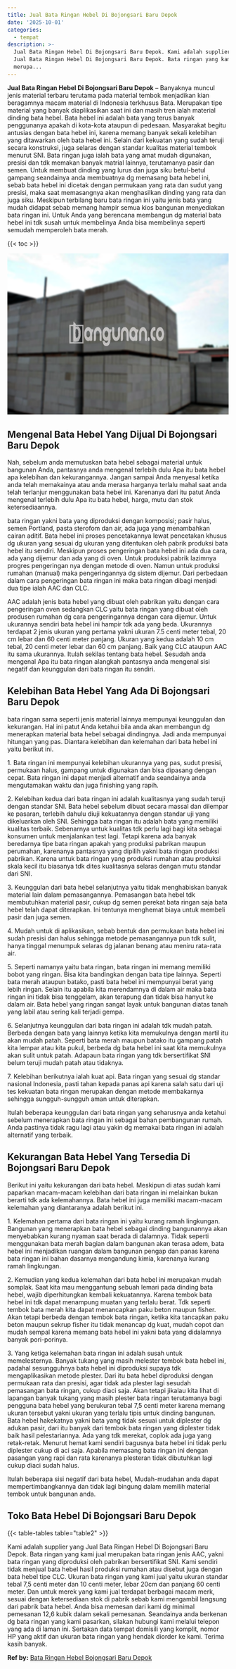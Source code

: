 ```yaml
---
title: Jual Bata Ringan Hebel Di Bojongsari Baru Depok
date: '2025-10-01'
categories:
  - tempat
description: >-
  Jual Bata Ringan Hebel Di Bojongsari Baru Depok. Kami adalah supplier yang
  Jual Bata Ringan Hebel Di Bojongsari Baru Depok. Bata ringan yang kami jual
  merupa...
---
```


**Jual Bata Ringan Hebel Di Bojongsari Baru Depok** – Banyaknya muncul jenis material terbaru terutama pada material tembok menjadikan kian beragamnya macam material di Indonesia terkhusus Bata. Merupakan tipe material yang banyak diaplikasikan saat ini dan masih tren ialah material dinding bata hebel. Bata hebel ini adalah bata yang terus banyak penggunanya apakah di kota-kota ataupun di pedesaan. Masyarakat begitu antusias dengan bata hebel ini, karena memang banyak sekali kelebihan yang ditawarkan oleh bata hebel ini. Selain dari kekuatan yang sudah teruji secara konstruksi, juga selaras dengan standar kualitas material tembok menurut SNI. Bata ringan juga ialah bata yang amat mudah digunakan, presisi dan tdk memakan banyak matrial lainnya, terutamanya pasir dan semen. Untuk membuat dinding yang lurus dan juga siku betul-betul gampang seandainya anda membuatnya dg memasang bata hebel ini, sebab bata hebel ini dicetak dengan permukaan yang rata dan sudut yang presisi, maka saat memasangnya akan menghasilkan dinding yang rata dan juga siku. Meskipun terbilang baru bata ringan ini yaitu jenis bata yang mudah didapat sebab memang hampir semua kios bangunan menyediakan bata ringan ini. Untuk Anda yang berencana membangun dg material bata hebel ini tdk susah untuk membelinya Anda bisa membelinya seperti semudah memperoleh bata merah.

{{< toc >}}

![Jual Bata Ringan Hebel Di Bojongsari Baru Depok](/images/jual-hebel-murah-36.png)

## Mengenal Bata Hebel Yang Dijual Di Bojongsari Baru Depok

Nah, sebelum anda memutuskan bata hebel sebagai material untuk bangunan Anda, pantasnya anda mengenal terlebih dulu Apa itu bata hebel apa kelebihan dan kekurangannya. Jangan sampai Anda menyesal ketika anda telah memakainya atau anda merasa harganya terlalu mahal saat anda telah terlanjur menggunakan bata hebel ini. Karenanya dari itu patut Anda mengenal terlebih dulu Apa itu bata hebel, harga, mutu dan stok ketersediaannya.

bata ringan yakni bata yang diproduksi dengan komposisi; pasir halus, semen Portland, pasta sterofom dan air, ada juga yang menambahkan cairan aditif. Bata hebel ini proses pencetakannya lewat pencetakan khusus dg ukuran yang sesuai dg ukuran yang ditentukan oleh pabrik produksi bata hebel itu sendiri. Meskipun proses pengeringan bata hebel ini ada dua cara, ada yang dijemur dan ada yang di oven. Untuk produksi pabrik lazimnya progres pengeringan nya dengan metode di oven. Namun untuk produksi rumahan (manual) maka pengeringannya dg sistem dijemur. Dari perbedaan dalam cara pengeringan bata ringan ini maka bata ringan dibagi menjadi dua tipe ialah AAC dan CLC.

AAC adalah jenis bata hebel yang dibuat oleh pabrikan yaitu dengan cara pengeringan oven sedangkan CLC yaitu bata ringan yang dibuat oleh produsen rumahan dg cara pengeringannya dengan cara dijemur. Untuk ukurannya sendiri bata hebel ini hampir tdk ada yang beda. Ukurannya terdapat 2 jenis ukuran yang pertama yakni ukuran 7.5 centi meter tebal, 20 cm lebar dan 60 centi meter panjang. Ukuran yang kedua adalah 10 cm tebal, 20 centi meter lebar dan 60 cm panjang. Baik yang CLC ataupun AAC itu sama ukurannya. Itulah sekilas tentang bata hebel. Sesudah anda mengenal Apa itu bata ringan alangkah pantasnya anda mengenal sisi negatif dan keunggulan dari bata ringan itu sendiri.

## Kelebihan Bata Hebel Yang Ada Di Bojongsari Baru Depok

bata ringan sama seperti jenis material lainnya mempunyai keunggulan dan kekurangan. Hal ini patut Anda ketahui bila anda akan membangun dg menerapkan material bata hebel sebagai dindingnya. Jadi anda mempunyai hitungan yang pas. Diantara kelebihan dan kelemahan dari bata hebel ini yaitu berikut ini.

1\. Bata ringan ini mempunyai kelebihan ukurannya yang pas, sudut presisi, permukaan halus, gampang untuk digunakan dan bisa dipasang dengan cepat. Bata ringan ini dapat menjadi alternatif anda seandainya anda mengutamakan waktu dan juga finishing yang rapih.

2\. Kelebihan kedua dari bata ringan ini adalah kualitasnya yang sudah teruji dengan standar SNI. Bata hebel sebelum dibuat secara massal dan dilempar ke pasaran, terlebih dahulu diuji kekuatannya dengan standar uji yang dikeluarkan oleh SNI. Sehingga bata ringan itu adalah bata yang memiliki kualitas terbaik. Sebenarnya untuk kualitas tdk perlu lagi bagi kita sebagai konsumen untuk menjalankan test lagi. Tetapi karena ada banyak beredarnya tipe bata ringan apakah yang produksi pabrikan maupun perumahan, karenanya pantasnya yang dipilih yakni bata ringan produksi pabrikan. Karena untuk bata ringan yang produksi rumahan atau produksi skala kecil itu biasanya tdk dites kualitasnya selaras dengan mutu standar dari SNI.

3\. Keunggulan dari bata hebel selanjutnya yaitu tidak menghabiskan banyak material lain dalam pemasangannya. Pemasangan bata hebel tdk membutuhkan material pasir, cukup dg semen perekat bata ringan saja bata hebel telah dapat diterapkan. Ini tentunya menghemat biaya untuk membeli pasir dan juga semen.

4\. Mudah untuk di aplikasikan, sebab bentuk dan permukaan bata hebel ini sudah presisi dan halus sehingga metode pemasangannya pun tdk sulit, hanya tinggal menumpuk selaras dg jalanan benang atau meniru rata-rata air.

5\. Seperti namanya yaitu bata ringan, bata ringan ini memang memiliki bobot yang ringan. Bisa kita bandingkan dengan bata tipe lainnya. Seperti bata merah ataupun batako, pasti bata hebel ini mempunyai berat yang lebih ringan. Selain itu apabila kita merendamnya di dalam air maka bata ringan ini tidak bisa tenggelam, akan terapung dan tidak bisa hanyut ke dalam air. Bata hebel yang ringan sangat layak untuk bangunan diatas tanah yang labil atau sering kali terjadi gempa.

6\. Selanjutnya keunggulan dari bata ringan ini adalah tdk mudah patah. Berbeda dengan bata yang lainnya ketika kita memukulnya dengan martil itu akan mudah patah. Seperti bata merah maupun batako itu gampang patah kita lempar atau kita pukul, berbeda dg bata hebel ini saat kita memukulnya akan sulit untuk patah. Adapaun bata ringan yang tdk bersertifikat SNI belum teruji mudah patah atau tidaknya.

7\. Kelebihan berikutnya ialah kuat api. Bata ringan yang sesuai dg standar nasional Indonesia, pasti tahan kepada panas api karena salah satu dari uji tes kekuatan bata ringan merupakan dengan metode membakarnya sehingga sungguh-sungguh aman untuk diterapkan.

Itulah beberapa keunggulan dari bata ringan yang seharusnya anda ketahui sebelum menerapkan bata ringan ini sebagai bahan pembangunan rumah. Anda pastinya tidak ragu lagi atau yakin dg memakai bata ringan ini adalah alternatif yang terbaik.

## Kekurangan Bata Hebel Yang Tersedia Di Bojongsari Baru Depok

Berikut ini yaitu kekurangan dari bata hebel. Meskipun di atas sudah kami paparkan macam-macam kelebihan dari bata ringan ini melainkan bukan berarti tdk ada kelemahannya. Bata hebel ini juga memiliki macam-macam kelemahan yang diantaranya adalah berikut ini.

1\. Kelemahan pertama dari bata ringan ini yaitu kurang ramah lingkungan. Bangunan yang menerapkan bata hebel sebagai dinding bangunannya akan menyebabkan kurang nyaman saat berada di dalamnya. Tidak seperti menggunakan bata merah bagian dalam bangunan akan terasa adem, bata hebel ini menjadikan ruangan dalam bangunan pengap dan panas karena bata ringan ini bahan dasarnya mengandung kimia, karenanya kurang ramah lingkungan.

2\. Kemudian yang kedua kelemahan dari bata hebel ini merupakan mudah somplak. Saat kita mau menggantung sebuah lemari pada dinding bata hebel, wajib diperhitungkan kembali kekuatannya. Karena tembok bata hebel ini tdk dapat menampung muatan yang terlalu berat. Tdk seperti tembok bata merah kita dapat menancapkan paku beton maupun fisher. Akan tetapi berbeda dengan tembok bata ringan, ketika kita tancapkan paku beton maupun sekrup fisher itu tidak menancap dg kuat, mudah copot dan mudah sempal karena memang bata hebel ini yakni bata yang didalamnya banyak pori-porinya.

3\. Yang ketiga kelemahan bata ringan ini adalah susah untuk memelesternya. Banyak tukang yang masih melester tembok bata hebel ini, padahal sesungguhnya bata hebel ini diproduksi supaya tdk mengaplikasikan metode plester. Dari itu bata hebel diproduksi dengan permukaan rata dan presisi, agar tidak ada plester lagi sesudah pemasangan bata ringan, cukup diaci saja. Akan tetapi jikalau kita lihat di lapangan banyak tukang yang masih plester bata ringan terutamanya bagi pengguna bata hebel yang berukuran tebal 7,5 centi meter karena memang ukuran tersebut yakni ukuran yang terlalu tipis untuk dinding bangunan. Bata hebel hakekatnya yakni bata yang tidak sesuai untuk diplester dg adukan pasir, dari itu banyak dari tembok bata ringan yang diplester tidak baik hasil pelestariannya. Ada yang tdk merekat, coplok ada juga yang retak-retak. Menurut hemat kami sendiri bagusnya bata hebel ini tidak perlu diplester cukup di aci saja. Apabila memasang bata ringan ini dengan pasangan yang rapi dan rata karenanya plesteran tidak dibutuhkan lagi cukup diaci sudah halus.

Itulah beberapa sisi negatif dari bata hebel, Mudah-mudahan anda dapat mempertimbangkannya dan tidak lagi bingung dalam memilih material tembok untuk bangunan anda.

## Toko Bata Hebel Di Bojongsari Baru Depok

{{< table-tables table="table2" >}}

Kami adalah supplier yang Jual Bata Ringan Hebel Di Bojongsari Baru Depok. Bata ringan yang kami jual merupakan bata ringan jenis AAC, yakni bata ringan yang diproduksi oleh pabrikan bersertifikat SNI. Kami sendiri tidak menjual bata hebel hasil produksi rumahan atau disebut juga dengan bata hebel tipe CLC. Ukuran bata ringan yang kami jual yaitu ukuran standar tebal 7,5 centi meter dan 10 centi meter, lebar 20cm dan panjang 60 centi meter. Dan untuk merek yang kami jual terdapat berbagai macam merk, sesuai dengan ketersediaan stok di pabrik sebab kami mengambil langsung dari pabrik bata hebel. Anda bisa memesan dari kami dg minimal pemesanan 12,6 kubik dalam sekali pemesanan. Seandainya anda berkenan dg bata ringan yang kami pasarkan, silakan hubungi kami melalui telepon yang ada di laman ini. Sertakan data tempat domisili yang komplit, nomor HP yang aktif dan ukuran bata ringan yang hendak diorder ke kami. Terima kasih banyak.

**Ref by:** [Bata Ringan Hebel Bojongsari Baru Depok](https://id.wikipedia.org/wiki/Bata)
